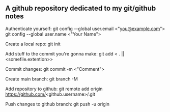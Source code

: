 ## A github repository dedicated to my git/github notes

Authenticate yourself:
git config --global user.email <"you@example.com">
git config --global user.name <"Your Name">

Create a local repo:
git init <reponame>

Add stuff to the commit you're gonna make:
git add < . || <somefile.extention>>

Commit changes:
git commit -m <"Comment">

Create main branch:
git branch -M <main>

Add repository to github:
git remote add origin https://github.com/<github.username>/<name you want on the github repo>.git

Push changes to github branch:
git push -u origin <main>